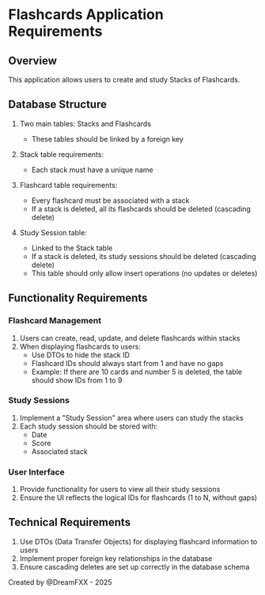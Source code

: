 ﻿# Flashcards Application Requirements

## Overview
This application allows users to create and study Stacks of Flashcards.

## Database Structure
1. Two main tables: Stacks and Flashcards
    - These tables should be linked by a foreign key

2. Stack table requirements:
    - Each stack must have a unique name

3. Flashcard table requirements:
    - Every flashcard must be associated with a stack
    - If a stack is deleted, all its flashcards should be deleted (cascading delete)

4. Study Session table:
    - Linked to the Stack table
    - If a stack is deleted, its study sessions should be deleted (cascading delete)
    - This table should only allow insert operations (no updates or deletes)

## Functionality Requirements

### Flashcard Management
1. Users can create, read, update, and delete flashcards within stacks
2. When displaying flashcards to users:
    - Use DTOs to hide the stack ID
    - Flashcard IDs should always start from 1 and have no gaps
    - Example: If there are 10 cards and number 5 is deleted, the table should show IDs from 1 to 9

### Study Sessions
1. Implement a "Study Session" area where users can study the stacks
2. Each study session should be stored with:
    - Date
    - Score
    - Associated stack

### User Interface
1. Provide functionality for users to view all their study sessions
2. Ensure the UI reflects the logical IDs for flashcards (1 to N, without gaps)

## Technical Requirements
1. Use DTOs (Data Transfer Objects) for displaying flashcard information to users
2. Implement proper foreign key relationships in the database
3. Ensure cascading deletes are set up correctly in the database schema

Created by @DreamFXX - 2025